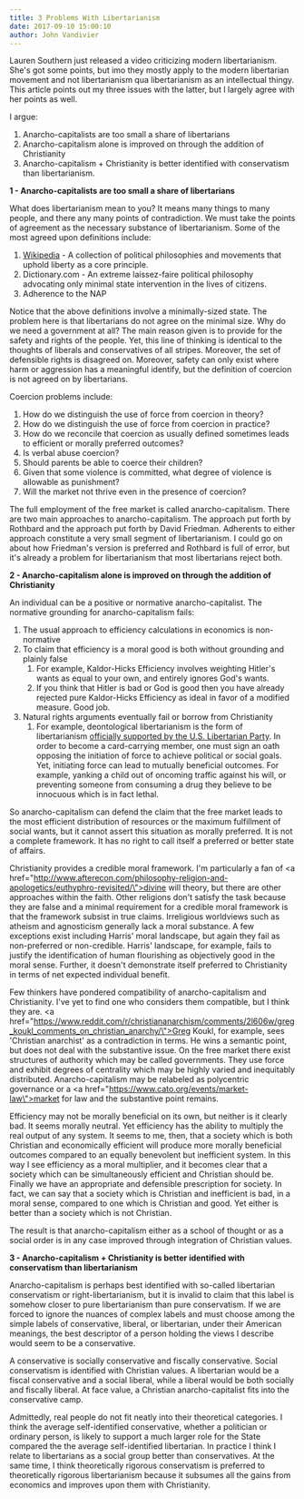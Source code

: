 ```yaml
---
title: 3 Problems With Libertarianism
date: 2017-09-10 15:00:10
author: John Vandivier
---
```




Lauren Southern just released a video criticizing modern libertarianism. She's got some points, but imo they mostly apply to the modern libertarian movement and not libertarianism qua libertarianism as an intellectual thingy. This article points out my three issues with the latter, but I largely agree with her points as well.

I argue:
<ol>
 	<li>Anarcho-capitalists are too small a share of libertarians</li>
 	<li>Anarcho-capitalism alone is improved on through the addition of Christianity</li>
 	<li>Anarcho-capitalism + Christianity is better identified with conservatism than libertarianism.</li>
</ol>
<strong>1 - Anarcho-capitalists are too small a share of libertarians</strong>

What does libertarianism mean to you? It means many things to many people, and there any many points of contradiction. We must take the points of agreement as the necessary substance of libertarianism. Some of the most agreed upon definitions include:
<ol>
 	<li><a href=\"https://en.wikipedia.org/w/index.php?title=Libertarianism&amp;oldid=799696258\">Wikipedia</a> - A collection of political philosophies and movements that uphold liberty as a core principle.</li>
 	<li>Dictionary.com - An extreme laissez-faire political philosophy advocating only minimal state intervention in the lives of citizens.</li>
 	<li>Adherence to the NAP</li>
</ol>
Notice that the above definitions involve a minimally-sized state. The problem here is that libertarians do not agree on the minimal size. Why do we need a government at all? The main reason given is to provide for the safety and rights of the people. Yet, this line of thinking is identical to the thoughts of liberals and conservatives of all stripes. Moreover, the set of defensible rights is disagreed on. Moreover, safety can only exist where harm or aggression has a meaningful identify, but the definition of coercion is not agreed on by libertarians.

Coercion problems include:
<ol>
 	<li>How do we distinguish the use of force from coercion in theory?</li>
 	<li>How do we distinguish the use of force from coercion in practice?</li>
 	<li>How do we reconcile that coercion as usually defined sometimes leads to efficient or morally preferred outcomes?</li>
 	<li>Is verbal abuse coercion?</li>
 	<li>Should parents be able to coerce their children?</li>
 	<li>Given that some violence is committed, what degree of violence is allowable as punishment?</li>
 	<li>Will the market not thrive even in the presence of coercion?</li>
</ol>
The full employment of the free market is called anarcho-capitalism. There are two main approaches to anarcho-capitalism. The approach put forth by Rothbard and the approach put forth by David Friedman. Adherents to either approach constitute a very small segment of libertarianism. I could go on about how Friedman's version is preferred and Rothbard is full of error, but it's already a problem for libertarianism that most libertarians reject both.

<strong>2 - Anarcho-capitalism alone is improved on through the addition of Christianity</strong>

An individual can be a positive or normative anarcho-capitalist. The normative grounding for anarcho-capitalism fails:
<ol>
 	<li>The usual approach to efficiency calculations in economics is non-normative</li>
 	<li>To claim that efficiency is a moral good is both without grounding and plainly false
<ol>
 	<li>For example, Kaldor-Hicks Efficiency involves weighting Hitler's wants as equal to your own, and entirely ignores God's wants.</li>
 	<li>If you think that Hitler is bad or God is good then you have already rejected pure Kaldor-Hicks Efficiency as ideal in favor of a modified measure. Good job.</li>
</ol>
</li>
 	<li>Natural rights arguments eventually fail or borrow from Christianity
<ol>
 	<li>For example, deontological libertarianism is the form of libertarianism <a href=\"https://en.wikipedia.org/w/index.php?title=Natural-rights_libertarianism&amp;oldid=797605656\">officially supported by the U.S. Libertarian Party</a>. In order to become a card-carrying member, one must sign an oath opposing the initiation of force to achieve political or social goals. Yet, initiating force can lead to mutually beneficial outcomes. For example, yanking a child out of oncoming traffic against his will, or preventing someone from consuming a drug they believe to be innocuous which is in fact lethal.</li>
</ol>
</li>
</ol>
So anarcho-capitalism can defend the claim that the free market leads to the most efficient distribution of resources or the maximum fulfillment of social wants, but it cannot assert this situation as morally preferred. It is not a complete framework. It has no right to call itself a preferred or better state of affairs.

Christianity provides a credible moral framework. I'm particularly a fan of <a href=\"http://www.afterecon.com/philosophy-religion-and-apologetics/euthyphro-revisited/\">divine will theory</a>, but there are other approaches within the faith. Other religions don't satisfy the task because they are false and a minimal requirement for a credible moral framework is that the framework subsist in true claims. Irreligious worldviews such as atheism and agnosticism generally lack a moral substance. A few exceptions exist including Harris' moral landscape, but again they fail as non-preferred or non-credible. Harris' landscape, for example, fails to justify the identification of human flourishing as objectively good in the moral sense. Further, it doesn't demonstrate itself preferred to Christianity in terms of net expected individual benefit.

Few thinkers have pondered compatibility of anarcho-capitalism and Christianity. I've yet to find one who considers them compatible, but I think they are. <a href=\"https://www.reddit.com/r/christiananarchism/comments/2l606w/greg_koukl_comments_on_christian_anarchy/\">Greg Koukl, for example, sees 'Christian anarchist' as a contradiction in terms</a>. He wins a semantic point, but does not deal with the substantive issue. On the free market there exist structures of authority which may be called governments. They use force and exhibit degrees of centrality which may be highly varied and inequitably distributed. Anarcho-capitalism may be relabeled as polycentric governance or a <a href=\"https://www.cato.org/events/market-law\">market for law</a> and the substantive point remains.

Efficiency may not be morally beneficial on its own, but neither is it clearly bad. It seems morally neutral. Yet efficiency has the ability to multiply the real output of any system. It seems to me, then, that a society which is both Christian and economically efficient will produce more morally beneficial outcomes compared to an equally benevolent but inefficient system. In this way I see efficiency as a moral multiplier, and it becomes clear that a society which can be simultaneously efficient and Christian should be. Finally we have an appropriate and defensible prescription for society. In fact, we can say that a society which is Christian and inefficient is bad, in a moral sense, compared to one which is Christian and good. Yet either is better than a society which is not Christian.

The result is that anarcho-capitalism either as a school of thought or as a social order is in any case improved through integration of Christian values.

<strong>3 - Anarcho-capitalism + Christianity is better identified with conservatism than libertarianism</strong>

Anarcho-capitalism is perhaps best identified with so-called libertarian conservatism or right-libertarianism, but it is invalid to claim that this label is somehow closer to pure libertarianism than pure conservatism. If we are forced to ignore the nuances of complex labels and must choose among the simple labels of conservative, liberal, or libertarian, under their American meanings, the best descriptor of a person holding the views I describe would seem to be a conservative.

A conservative is socially conservative and fiscally conservative. Social conservatism is identified with Christian values. A libertarian would be a fiscal conservative and a social liberal, while a liberal would be both socially and fiscally liberal. At face value, a Christian anarcho-capitalist fits into the conservative camp.

Admittedly, real people do not fit neatly into their theoretical categories. I think the average self-identified conservative, whether a politician or ordinary person, is likely to support a much larger role for the State compared the the average self-identified libertarian. In practice I think I relate to libertarians as a social group better than conservatives. At the same time, I think theoretically rigorous conservatism is preferred to theoretically rigorous libertarianism because it subsumes all the gains from economics and improves upon them with Christianity.